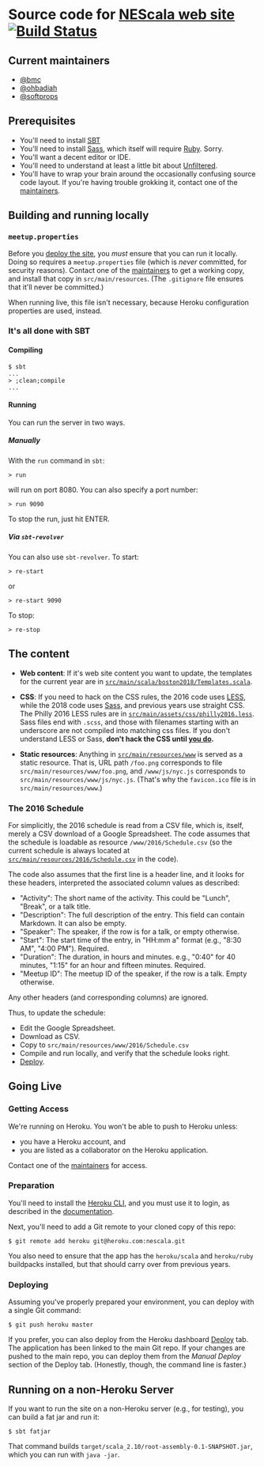 # Source code for [NEScala web site][NEScala] [![Build Status](https://travis-ci.org/nescalas/northeast-scala-symposium.svg?branch=master)](https://travis-ci.org/nescalas/northeast-scala-symposium)

[NEScala]: http://www.nescala.org/

## Current maintainers

* [@bmc](https://github.com/bmc)
* [@ohbadiah](https://github.com/ohbadiah)
* [@softprops](https://github.com/softprops)

[maintainers]: #current-maintainers

## Prerequisites

* You'll need to install [SBT](http://scala-sbt.org/)
* You'll need to install [Sass](http://sass-lang.com/install), which itself will require [Ruby](https://www.ruby-lang.org/en/). Sorry.
* You'll want a decent editor or IDE.
* You'll need to understand at least a little bit about
  [Unfiltered](http://unfiltered.databinder.net/Unfiltered.html).
* You'll have to wrap your brain around the occasionally confusing source
  code layout. If you're having trouble grokking it, contact one of the
  [maintainers][].

## Building and running locally

### `meetup.properties`

Before you [deploy the site](#going-live), you _must_ ensure that you can run
it locally. Doing so requires a `meetup.properties` file (which is _never_
committed, for security reasons). Contact one of the [maintainers][] to get a
working copy, and install that copy in `src/main/resources`. (The
`.gitignore` file ensures that it'll never be committed.)

When running live, this file isn't necessary, because Heroku configuration
properties are used, instead.

### It's all done with SBT

#### Compiling

    $ sbt
    ...
    > ;clean;compile
    ...

#### Running

You can run the server in two ways.

##### Manually

With the `run` command in `sbt`:

    > run

will run on port 8080. You can also specify a port number:

    > run 9090

To stop the run, just hit ENTER.

##### Via `sbt-revolver`

You can also use `sbt-revolver`. To start:

    > re-start

or

    > re-start 9090

To stop:

    > re-stop

## The content

* **Web content**: If it's web site content you want to update, the templates
  for the current year are in
  [`src/main/scala/boston2018/Templates.scala`](src/main/scala/boston2018/Templates.scala).

* **CSS**: If you need to hack on the CSS rules, the 2016 code uses
  [LESS](http://lesscss.org), while the 2018 code uses [Sass](http://sass-lang.com/install), and previous years use straight CSS.
  The Philly 2016 LESS rules are in
  [`src/main/assets/css/philly2016.less`](src/main/assets/css/philly2016.less).
  Sass files end with `.scss`, and those with filenames starting with an underscore are not compiled into matching css files.
  If you don't understand LESS or Sass, **don't hack the CSS until
  [you do](http://lesscss.org/features/).**

* **Static resources**: Anything in
  [`src/main/resources/www`](src/main/resources/www) is served as a static
  resource. That is, URL path `/foo.png` corresponds to file
  `src/main/resources/www/foo.png`, and `/www/js/nyc.js` corresponds
  to `src/main/resources/www/js/nyc.js`. (That's why the `favicon.ico` file
  is in `src/main/resources/www`.)

### The 2016 Schedule

For simplicitly, the 2016 schedule is read from a CSV file, which is,
itself, merely a CSV download of a Google Spreadsheet. The code assumes
that the schedule is loadable as resource `/www/2016/Schedule.csv`
(so the current schedule is always located at
[`src/main/resources/2016/Schedule.csv`](src/main/resources/2016/Schedule.csv)
in the code).

The code also assumes that the first line is a header line, and it looks for
these headers, interpreted the associated column values as described:

* "Activity": The short name of the activity. This could be "Lunch", "Break",
  or a talk title.
* "Description": The full description of the entry. This field can contain
  Markdown. It can also be empty.
* "Speaker": The speaker, if the row is for a talk, or empty otherwise.
* "Start": The start time of the entry, in "HH:mm a" format (e.g., "8:30 AM",
  "4:00 PM"). Required.
* "Duration": The duration, in hours and minutes. e.g., "0:40" for 40 minutes,
  "1:15" for an hour and fifteen minutes. Required.
* "Meetup ID": The meetup ID of the speaker, if the row is a talk. Empty
  otherwise.

Any other headers (and corresponding columns) are ignored.

Thus, to update the schedule:

* Edit the Google Spreadsheet.
* Download as CSV.
* Copy to `src/main/resources/www/2016/Schedule.csv`
* Compile and run locally, and verify that the schedule looks right.
* [Deploy](#going-live).

## Going Live

### Getting Access

We're running on Heroku. You won't be able to push to Heroku unless:

* you have a Heroku account, and
* you are listed as a collaborator on the Heroku application.

Contact one of the [maintainers][] for access.

### Preparation

You'll need to install the [Heroku CLI][], and you must use it to login,
as described in the [documentation][Heroku CLI].

Next, you'll need to add a Git remote to your cloned copy of this repo:

    $ git remote add heroku git@heroku.com:nescala.git

You also need to ensure that the app has the `heroku/scala` and `heroku/ruby`
buildpacks installed, but that should carry over from previous years.

### Deploying

Assuming you've properly prepared your environment, you can deploy with
a single Git command:

    $ git push heroku master

If you prefer, you can also deploy from the Heroku dashboard
[Deploy](https://dashboard.heroku.com/apps/nescala/deploy/github) tab. The
application has been linked to the main Git repo. If your changes are pushed to
the main repo, you can deploy them from the _Manual Deploy_ section of the
Deploy tab. (Honestly, though, the command line is faster.)

[Heroku CLI]: https://devcenter.heroku.com/articles/heroku-cli

## Running on a non-Heroku Server

If you want to run the site on a non-Heroku server (e.g., for testing),
you can build a fat jar and run it:

    $ sbt fatjar

That command builds `target/scala_2.10/root-assembly-0.1-SNAPSHOT.jar`,
which you can run with `java -jar`.
